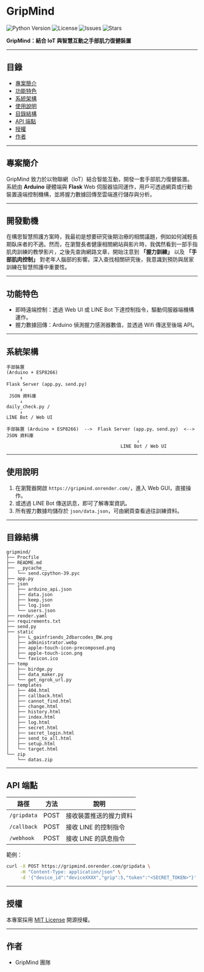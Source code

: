 # GripMind

![Python Version](https://img.shields.io/badge/python-3.9-blue.svg)
![License](https://img.shields.io/github/license/cloud-driver/gripmind.svg)
![Issues](https://img.shields.io/github/issues/cloud-driver/gripmind.svg)
![Stars](https://img.shields.io/github/stars/cloud-driver/gripmind.svg)

**GripMind：結合 IoT 與智慧互動之手部肌力復健裝置**

---

## 目錄

- [專案簡介](#專案簡介)
- [功能特色](#功能特色)
- [系統架構](#系統架構)
- [使用說明](#使用說明)
- [目錄結構](#目錄結構)
- [API 端點](#api-端點)
- [授權](#授權)
- [作者](#作者)

---

## 專案簡介

GripMind 致力於以物聯網（IoT）結合智能互動，開發一套手部肌力復健裝置。  
系統由 **Arduino** 硬體端與 **Flask** Web 伺服器協同運作，用戶可透過網頁或行動裝置遠端控制機構，並將握力數據回傳至雲端進行儲存與分析。

---

## 開發動機

在構思智慧照護方案時，我最初是想要研究後期治療的相關議題，例如如何減輕長期臥床者的不適。然而，在瀏覽長者健康相關網站與影片時，我偶然看到一部手指肌肉訓練的教學影片，之後先查詢網路文章，開始注意到 **「握力訓練」** 以及 **「手部肌肉控制」** 對老年人腦部的影響。深入查找相關研究後，我意識到預防與居家訓練在智慧照護中重要性。

---
## 功能特色

- 即時遠端控制：透過 Web UI 或 LINE Bot 下達控制指令，驅動伺服器端機構運作。  
- 握力數據回傳：Arduino 偵測握力感測器數值，並透過 Wifi 傳送至後端 API。  

---

## 系統架構

```plaintext
手部裝置
(Arduino + ESP8266)
     ↕
Flask Server (app.py、send.py)
     ↕
 JSON 資料庫
     ↓
daily_check.py / 
     ↓
LINE Bot / Web UI

手部裝置 (Arduino + ESP8266)  -->  Flask Server (app.py、send.py)  <-->  JSON 資料庫
                                                ↓
                                          LINE Bot / Web UI
```

---

## 使用說明

1. 在瀏覽器開啟 `https://gripmind.onrender.com/`，進入 Web GUI，直接操作。  
2. 或透過 LINE Bot 傳送訊息，即可了解專案資訊。  
3. 所有握力數據均儲存於 `json/data.json`，可由網頁查看過往訓練資料。  

---

## 目錄結構

```plaintext
gripmind/
├── Procfile
├── README.md
├── __pycache__
│   └── send.cpython-39.pyc
├── app.py
├── json
│   ├── arduino_api.json
│   ├── data.json
│   ├── keep.json
│   ├── log.json
│   └── users.json
├── render.yaml
├── requirements.txt
├── send.py
├── static
│   ├── L_gainfriends_2dbarcodes_BW.png
│   ├── administrator.webp
│   ├── apple-touch-icon-precomposed.png
│   ├── apple-touch-icon.png
│   └── favicon.ico
├── temp
│   ├── birdge.py
│   ├── data_maker.py
│   └── get_ngrok_url.py
├── templates
│   ├── 404.html
│   ├── callback.html
│   ├── cannot_find.html
│   ├── change.html
│   ├── history.html
│   ├── index.html
│   ├── log.html
│   ├── secret.html
│   ├── secret_login.html
│   ├── send_to_all.html
│   ├── setup.html
│   └── target.html
└── zip
    └── datas.zip
```

---

## API 端點

| 路徑         | 方法 | 說明                     |
| ------------ | ---- | ------------------------ |
| `/gripdata`  | POST | 接收裝置推送的握力資料   |
| `/callback`  | POST | 接收 LINE 的控制指令     |
| `/webhook`   | POST | 接收 LINE 的訊息指令     |

範例：
```bash
curl -X POST https://gripmind.onrender.com/gripdata \
     -H "Content-Type: application/json" \
     -d '{"device_id":"deviceXXXX","grip":5,"token":"<SECRET_TOKEN>"}'
```

---

## 授權

本專案採用 [MIT License](./LICENSE) 開源授權。

---

## 作者

- GripMind 團隊  

